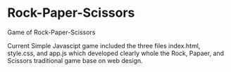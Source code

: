 # Rock-Paper-Scissors
Game of Rock-Paper-Scissors

Current Simple Javascipt game included the three files index.html, style.css, and app.js which developed clearly whole the Rock, Papaer, and Scissors traditional game base on web design. 
